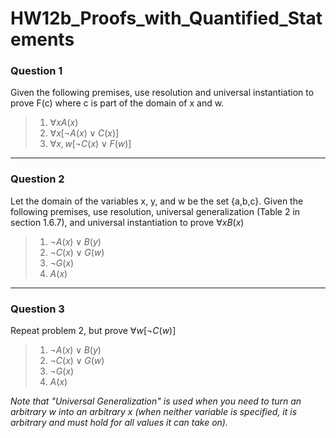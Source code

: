 # HW12b_Proofs_with_Quantified_Statements

### Question 1

Given the following premises, use resolution and universal instantiation to prove F(c) where c is part of the domain of x and w.

> 1. $\forall x A (x)$
> 2. $\forall x [\lnot A (x) \lor C (x)]$
> 3. $\forall x,w [\lnot C (x) \lor F (w)]$

---

### Question 2

Let the domain of the variables x, y, and w be the set {a,b,c}. Given the following premises, use resolution, universal generalization (Table 2 in section 1.6.7), and universal instantiation to prove $\forall x B(x)$

> 1. $\lnot A(x) \lor B(y)$
> 2. $\lnot C(x) \lor G(w)$
> 3. $\lnot G(x)$
> 4. $A(x)$

---

### Question 3

Repeat problem 2, but prove $\forall w  [\lnot C(w)]$

> 1. $\lnot A(x) \lor B(y)$
> 2. $\lnot C(x) \lor G(w)$
> 3. $\lnot G(x)$
> 4. $A(x)$

_Note that "Universal Generalization" is used when you need to turn an arbitrary w into an arbitrary x (when neither variable is specified, it is arbitrary and must hold for all values it can take on)._
